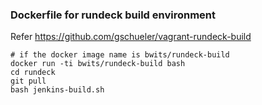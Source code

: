 ### Dockerfile for rundeck build environment

Refer https://github.com/gschueler/vagrant-rundeck-build

```
# if the docker image name is bwits/rundeck-build
docker run -ti bwits/rundeck-build bash
cd rundeck
git pull
bash jenkins-build.sh
```
